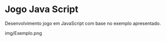 # Jogo Java Script
Desenvolvimento jogo em JavaScript com base no exemplo apresentado.

img/Exemplo.png